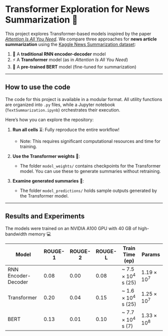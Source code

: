 # Transformer Exploration for News Summarization :newspaper:

This project explores Transformer-based models inspired by the paper [*Attention Is All You Need*](https://arxiv.org/abs/1706.03762). We compare three approaches for **news article summarization** using the [Kaggle News Summarization dataset](https://www.kaggle.com/datasets/sbhatti/news-summarization):

1. :repeat: A **traditional RNN encoder-decoder** model  
2. :zap: A **Transformer** model (as in *Attention Is All You Need*)  
3. :rocket: A **pre-trained BERT** model (fine-tuned for summarization)

---

## How to use the code

The code for this project is available in a modular format. All utility functions are organized into `.py` files, while a Jupyter notebook (`TextSummarization.ipynb`) orchestrates their execution. 

Here’s how you can explore the repository:

1. **Run all cells** :hourglass_flowing_sand:: Fully reproduce the entire workflow!  
   - Note: This requires significant computational resources and time for training.

2. **Use the Transformer weights** :mechanical_arm::  
   - The folder `model_weights/` contains checkpoints for the Transformer model. You can use these to generate summaries without retraining.

3. **Examine generated summaries** :page_facing_up::  
   - The folder `model_predictions/` holds sample outputs generated by the Transformer model.

---

## Results and Experiments

The models were trained on an NVIDIA A100 GPU with 40 GB of high-bandwidth memory :computer:

| Model                        | ROUGE-1 | ROUGE-2 | ROUGE-L | Train Time (ep)  | Params  |
|------------------------------|---------|---------|---------|------------------|---------|
| RNN Encoder-Decoder          | 0.08    | 0.00    | 0.08    | ~ $7.5 \times 10^4$ s (25) | $1.19 \times 10^7$  |
| Transformer                  | 0.20    | 0.04    | 0.15    | ~ $1.6 \times 10^4$ s (25) | $1.25 \times 10^7$  |
| BERT                         | 0.13    | 0.01    | 0.10    | ~ $7.7 \times 10^4$ s (7) | $1.33 \times 10^8$  |






